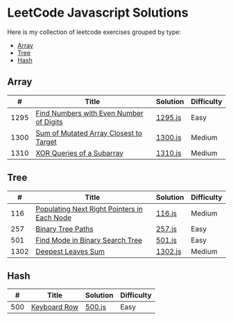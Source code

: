 # LeetCode Javascript Solutions

Here is my collection of leetcode exercises grouped by type:


* [Array](https://github.com/soltex1/Leetcode-Javascript#array)
* [Tree](https://github.com/soltex1/Leetcode-Javascript#tree)
* [Hash](https://github.com/soltex1/Leetcode-Javascript#hash)

## Array
|  #  | Title           |  Solution       | Difficulty    | 
|-----|---------------- | --------------- | ------------- |
1295 | [Find Numbers with Even Number of Digits](https://leetcode.com/problems/find-numbers-with-even-number-of-digits/)         | [1295.js](./easy/1295.js)     |  Easy    
1300 | [Sum of Mutated Array Closest to Target](https://leetcode.com/contest/biweekly-contest-16/problems/sum-of-mutated-array-closest-to-target/)         | [1300.js](./medium/1300.js)     |  Medium    
1310 | [XOR Queries of a Subarray](https://leetcode.com/problems/xor-queries-of-a-subarray/)         | [1310.js](./medium/1300.js)     |  Medium    



## Tree
|  #  | Title           |  Solution       | Difficulty    | 
|-----|---------------- | --------------- | ------------- |
116 | [Populating Next Right Pointers in Each Node](https://leetcode.com/problems/populating-next-right-pointers-in-each-node/)         | [116.js](./medium/116.js)     |  Medium    
257 | [Binary Tree Paths](https://leetcode.com/problems/binary-tree-paths/)         | [257.js](./easy/257.js)     |  Easy    
501 | [Find Mode in Binary Search Tree](https://leetcode.com/problems/find-mode-in-binary-search-tree/)         | [501.js](./easy/501.js)     |  Easy    
1302 | [Deepest Leaves Sum](https://leetcode.com/problems/deepest-leaves-sum/)         | [1302.js](./medium/1302.js)     |  Medium    



## Hash
|  #  | Title           |  Solution       | Difficulty    | 
|-----|---------------- | --------------- | ------------- |
500 | [Keyboard Row](https://leetcode.com/problems/keyboard-row/submissions/)         | [500.js](./easy/500.js)     |  Easy    
